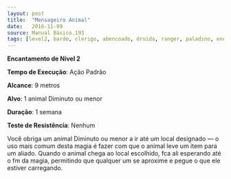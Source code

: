 ```yaml
---
layout: post
title:  "Mensageiro Animal"
date:   2016-11-09
source: Manual Básico.193
tags: [level2, bardo, clerigo, abencoado, druida, ranger, paladino, encantamento, padrao, metros, alvo, semana, nenhum]
---
```


**Encantamento de Nível 2**

**Tempo de Execução**: Ação Padrão

**Alcance**: 9 metros

**Alvo**: 1 animal Diminuto ou menor

**Duração**: 1 semana

**Teste de Resistência**: Nenhum

Você obriga um animal Diminuto ou menor a ir até um local designado — o uso mais comum desta magia é fazer com que o animal leve um item para um aliado.
Quando o animal chega ao local escolhido, fca ali esperando até o fm da magia, permitindo que qualquer um se aproxime e pegue o que ele estiver carregando.
